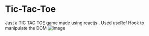 # Tic-Tac-Toe
Just a TIC TAC TOE game made using reactjs .
Used useRef Hook to manipulate the DOM
![image](https://github.com/sakettt07/Tic-Tac-Toe/assets/127855345/3729807d-c24d-46a9-be80-c5e8b7b75e73)
